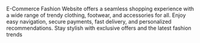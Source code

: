 E-Commerce Fashion Website offers a seamless shopping experience with a wide range of trendy clothing, footwear, and accessories for all. Enjoy easy navigation, secure payments, fast delivery, and personalized recommendations. Stay stylish with exclusive offers and the latest fashion trends
